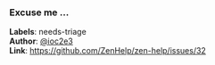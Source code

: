 ### Excuse me ...

**Labels**: needs-triage\
**Author**: [@ioc2e3](https://github.com/ioc2e3)\
**Link**: https://github.com/ZenHelp/zen-help/issues/32